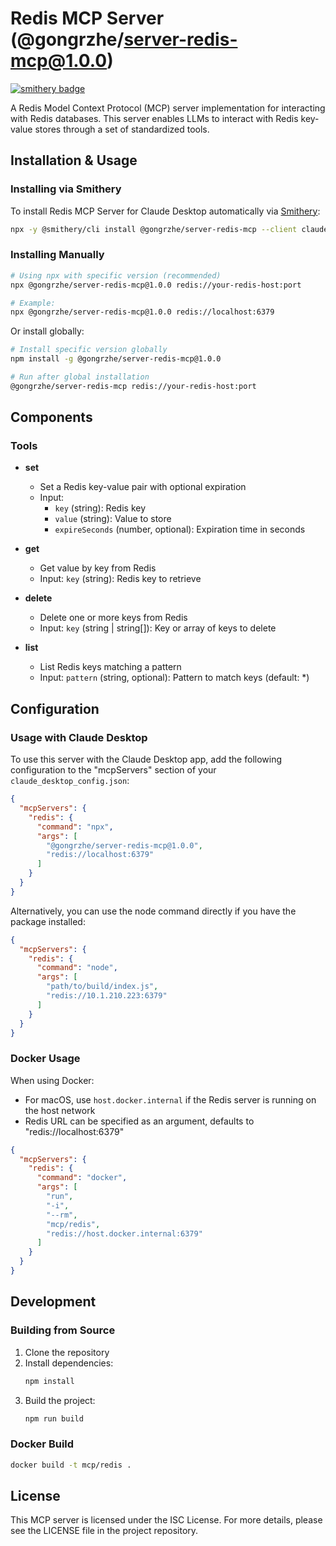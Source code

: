 # Redis MCP Server (@gongrzhe/server-redis-mcp@1.0.0)
[![smithery badge](https://smithery.ai/badge/@gongrzhe/server-redis-mcp)](https://smithery.ai/server/@gongrzhe/server-redis-mcp)

A Redis Model Context Protocol (MCP) server implementation for interacting with Redis databases. This server enables LLMs to interact with Redis key-value stores through a set of standardized tools.

## Installation & Usage

### Installing via Smithery

To install Redis MCP Server for Claude Desktop automatically via [Smithery](https://smithery.ai/server/@gongrzhe/server-redis-mcp):

```bash
npx -y @smithery/cli install @gongrzhe/server-redis-mcp --client claude
```

### Installing Manually
```bash
# Using npx with specific version (recommended)
npx @gongrzhe/server-redis-mcp@1.0.0 redis://your-redis-host:port

# Example:
npx @gongrzhe/server-redis-mcp@1.0.0 redis://localhost:6379
```

Or install globally:

```bash
# Install specific version globally
npm install -g @gongrzhe/server-redis-mcp@1.0.0

# Run after global installation
@gongrzhe/server-redis-mcp redis://your-redis-host:port
```

## Components

### Tools

- **set**
  - Set a Redis key-value pair with optional expiration
  - Input:
    - `key` (string): Redis key
    - `value` (string): Value to store
    - `expireSeconds` (number, optional): Expiration time in seconds

- **get**
  - Get value by key from Redis
  - Input: `key` (string): Redis key to retrieve

- **delete**
  - Delete one or more keys from Redis
  - Input: `key` (string | string[]): Key or array of keys to delete

- **list**
  - List Redis keys matching a pattern
  - Input: `pattern` (string, optional): Pattern to match keys (default: *)

## Configuration

### Usage with Claude Desktop

To use this server with the Claude Desktop app, add the following configuration to the "mcpServers" section of your `claude_desktop_config.json`:

```json
{
  "mcpServers": {
    "redis": {
      "command": "npx",
      "args": [
        "@gongrzhe/server-redis-mcp@1.0.0",
        "redis://localhost:6379"
      ]
    }
  }
}
```

Alternatively, you can use the node command directly if you have the package installed:

```json
{
  "mcpServers": {
    "redis": {
      "command": "node",
      "args": [
        "path/to/build/index.js",
        "redis://10.1.210.223:6379"
      ]
    }
  }
}
```

### Docker Usage

When using Docker:
* For macOS, use `host.docker.internal` if the Redis server is running on the host network
* Redis URL can be specified as an argument, defaults to "redis://localhost:6379"

```json
{
  "mcpServers": {
    "redis": {
      "command": "docker",
      "args": [
        "run", 
        "-i", 
        "--rm", 
        "mcp/redis", 
        "redis://host.docker.internal:6379"
      ]
    }
  }
}
```

## Development

### Building from Source

1. Clone the repository
2. Install dependencies:
   ```bash
   npm install
   ```
3. Build the project:
   ```bash
   npm run build
   ```

### Docker Build

```bash
docker build -t mcp/redis .
```

## License

This MCP server is licensed under the ISC License. For more details, please see the LICENSE file in the project repository.
